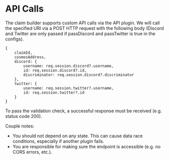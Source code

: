 # API Calls

The claim builder supports custom API calls via the API plugin. We will call the specified URI via a POST HTTP request with the following body (Discord and Twitter are only passed if passDiscord and passTwitter is true in the configs).

```
{
    claimId,
    cosmosAddress,
    discord: {
        username: req.session.discord?.username,
        id: req.session.discord?.id,
        discriminator: req.session.discord?.discriminator
    },
    twitter: {
        username: req.session.twitter?.username,
        id: req.session.twitter?.id
    }
}
```

To pass the validation check, a successful response must be received (e.g. status code 200).

Couple notes:

* You should not depend on any state. This can cause data race conditions, especially if another plugin fails.
* You are responsible for making sure the endpoint is accessible (e.g. no CORS errors, etc.).&#x20;
